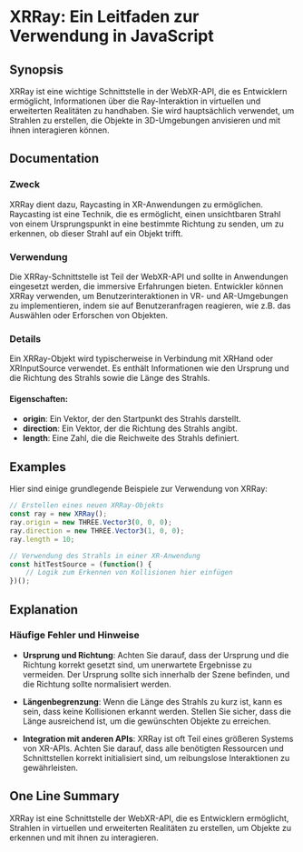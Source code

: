 <!--
Meta Description: # XRRay: Ein Leitfaden zur Verwendung in JavaScript ## Synopsis XRRay ist eine wichtige Schnittstelle in der WebXR-API, die es Entwicklern ermöglicht,...
Meta Keywords: die, und, xrray, der, ist
-->

# XRRay: Ein Leitfaden zur Verwendung in JavaScript

## Synopsis
XRRay ist eine wichtige Schnittstelle in der WebXR-API, die es Entwicklern ermöglicht, Informationen über die Ray-Interaktion in virtuellen und erweiterten Realitäten zu handhaben. Sie wird hauptsächlich verwendet, um Strahlen zu erstellen, die Objekte in 3D-Umgebungen anvisieren und mit ihnen interagieren können.

## Documentation
### Zweck
XRRay dient dazu, Raycasting in XR-Anwendungen zu ermöglichen. Raycasting ist eine Technik, die es ermöglicht, einen unsichtbaren Strahl von einem Ursprungspunkt in eine bestimmte Richtung zu senden, um zu erkennen, ob dieser Strahl auf ein Objekt trifft.

### Verwendung
Die XRRay-Schnittstelle ist Teil der WebXR-API und sollte in Anwendungen eingesetzt werden, die immersive Erfahrungen bieten. Entwickler können XRRay verwenden, um Benutzerinteraktionen in VR- und AR-Umgebungen zu implementieren, indem sie auf Benutzeranfragen reagieren, wie z.B. das Auswählen oder Erforschen von Objekten.

### Details
Ein XRRay-Objekt wird typischerweise in Verbindung mit XRHand oder XRInputSource verwendet. Es enthält Informationen wie den Ursprung und die Richtung des Strahls sowie die Länge des Strahls. 

#### Eigenschaften:
- **origin**: Ein Vektor, der den Startpunkt des Strahls darstellt.
- **direction**: Ein Vektor, der die Richtung des Strahls angibt.
- **length**: Eine Zahl, die die Reichweite des Strahls definiert.

## Examples
Hier sind einige grundlegende Beispiele zur Verwendung von XRRay:

```javascript
// Erstellen eines neuen XRRay-Objekts
const ray = new XRRay();
ray.origin = new THREE.Vector3(0, 0, 0);
ray.direction = new THREE.Vector3(1, 0, 0);
ray.length = 10;

// Verwendung des Strahls in einer XR-Anwendung
const hitTestSource = (function() {
    // Logik zum Erkennen von Kollisionen hier einfügen
})();
```

## Explanation
### Häufige Fehler und Hinweise
- **Ursprung und Richtung**: Achten Sie darauf, dass der Ursprung und die Richtung korrekt gesetzt sind, um unerwartete Ergebnisse zu vermeiden. Der Ursprung sollte sich innerhalb der Szene befinden, und die Richtung sollte normalisiert werden.
  
- **Längenbegrenzung**: Wenn die Länge des Strahls zu kurz ist, kann es sein, dass keine Kollisionen erkannt werden. Stellen Sie sicher, dass die Länge ausreichend ist, um die gewünschten Objekte zu erreichen.

- **Integration mit anderen APIs**: XRRay ist oft Teil eines größeren Systems von XR-APIs. Achten Sie darauf, dass alle benötigten Ressourcen und Schnittstellen korrekt initialisiert sind, um reibungslose Interaktionen zu gewährleisten.

## One Line Summary
XRRay ist eine Schnittstelle der WebXR-API, die es Entwicklern ermöglicht, Strahlen in virtuellen und erweiterten Realitäten zu erstellen, um Objekte zu erkennen und mit ihnen zu interagieren.